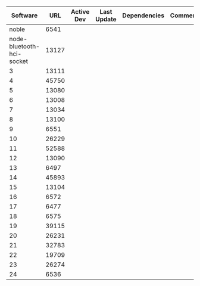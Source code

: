 | Software                  | URL   | Active Dev | Last Update | Dependencies | Comments | Using Dbus | Using USB | Using BlueZ | BlueZ protocols: |
|---------------------------|-------|------------|-------------|--------------|----------|------------|-----------|-------------|------------------|
| noble                     | 6541  |            |             |              |          |            |           |             |                  |
| node-bluetooth-hci-socket | 13127 |            |             |              |          |            |           |             |                  |
| 3                         | 13111 |            |             |              |          |            |           |             |                  |
| 4                         | 45750 |            |             |              |          |            |           |             |                  |
| 5                         | 13080 |            |             |              |          |            |           |             |                  |
| 6                         | 13008 |            |             |              |          |            |           |             |                  |
| 7                         | 13034 |            |             |              |          |            |           |             |                  |
| 8                         | 13100 |            |             |              |          |            |           |             |                  |
| 9                         | 6551  |            |             |              |          |            |           |             |                  |
| 10                        | 26229 |            |             |              |          |            |           |             |                  |
| 11                        | 52588 |            |             |              |          |            |           |             |                  |
| 12                        | 13090 |            |             |              |          |            |           |             |                  |
| 13                        | 6497  |            |             |              |          |            |           |             |                  |
| 14                        | 45893 |            |             |              |          |            |           |             |                  |
| 15                        | 13104 |            |             |              |          |            |           |             |                  |
| 16                        | 6572  |            |             |              |          |            |           |             |                  |
| 17                        | 6477  |            |             |              |          |            |           |             |                  |
| 18                        | 6575  |            |             |              |          |            |           |             |                  |
| 19                        | 39115 |            |             |              |          |            |           |             |                  |
| 20                        | 26231 |            |             |              |          |            |           |             |                  |
| 21                        | 32783 |            |             |              |          |            |           |             |                  |
| 22                        | 19709 |            |             |              |          |            |           |             |                  |
| 23                        | 26274 |            |             |              |          |            |           |             |                  |
| 24                        | 6536  |            |             |              |          |            |           |             |                  |
